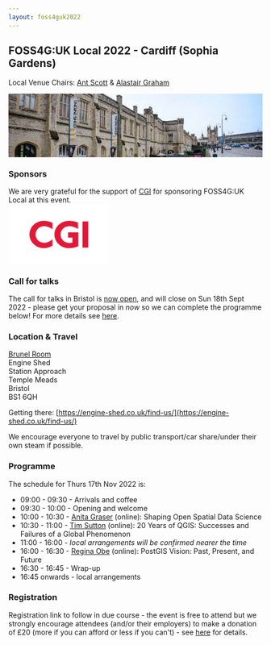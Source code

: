 ```yaml
---
layout: foss4guk2022
---
```


## FOSS4G:UK Local 2022 - Cardiff (Sophia Gardens)

Local Venue Chairs: [Ant Scott](https://twitter.com/antscott) & [Alastair Graham](https://twitter.com/ajggeoger)

<img src="images/engineshed.jpeg" width="600" align="middle">

### Sponsors
We are very grateful for the support of [CGI](https://www.cgi.com/en) for sponsoring FOSS4G:UK Local at this event.<br>
[<img src="images/logo_cgi_color.png" width="200" align="middle">](https://www.cgi.com/en)

### Call for talks
The call for talks in Bristol is [now open](https://forms.gle/HfBkq5LSrDpCfp4G9), and will close on Sun 18th Sept 2022 - please get your proposal in *now* so we can complete the programme below! For more details see [here](https://uk.osgeo.org/foss4guk2022local/index.html#call-for-talks).

### Location & Travel
[Brunel Room](https://www.openstreetmap.org/#map=19/51.44889/-2.58330)<br>
Engine Shed<br>
Station Approach<br>
Temple Meads<br>
Bristol<br>
BS1 6QH<br>

Getting there: [https://engine-shed.co.uk/find-us/](https://engine-shed.co.uk/find-us/)

We encourage everyone to travel by public transport/car share/under their own steam if possible.

### Programme

The schedule for Thurs 17th Nov 2022 is:
- 09:00 - 09:30 - Arrivals and coffee
- 09:30 - 10:00 - Opening and welcome
- 10:00 - 10:30 - [Anita Graser](https://anitagraser.com/) (online): Shaping Open Spatial Data Science
- 10:30 - 11:00 - [Tim Sutton](https://kartoza.com/en/people/person/tim/) (online): 20 Years of QGIS: Successes and Failures of a Global Phenomenon
- 11:00 - 16:00 - *local arrangements will be confirmed nearer the time*
- 16:00 - 16:30 - [Regina Obe](https://twitter.com/reginaobe) (online): PostGIS Vision: Past, Present, and Future
- 16:30 - 16:45 - Wrap-up
- 16:45 onwards - local arrangements

### Registration 

Registration link to follow in due course - the event is free to attend but we strongly encourage attendees (and/or their employers) to make a donation of £20 (more if you can afford or less if you can't) - see [here](https://uk.osgeo.org/foss4guk2022local/index.html#registration) for details.
